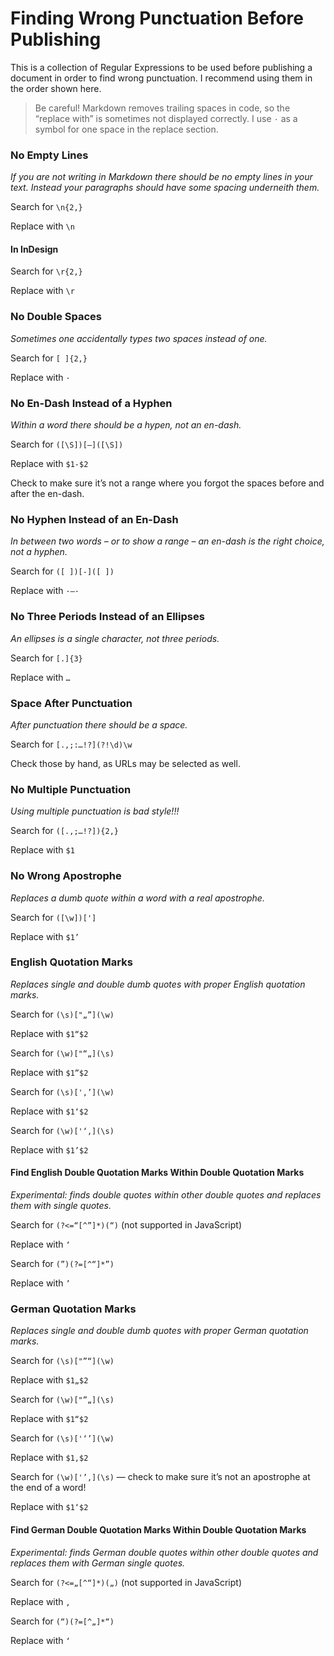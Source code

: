 # Finding Wrong Punctuation Before Publishing

This is a collection of Regular Expressions to be used before publishing a document in order to find wrong punctuation. I recommend using them in the order shown here.

> Be careful! Markdown removes trailing spaces in code, so the “replace with” is sometimes not displayed correctly. I use `·` as a symbol for one space in the replace section.

### No Empty Lines
*If you are not writing in Markdown there should be no empty lines in your text. Instead your paragraphs should have some spacing underneith them.*

Search for `\n{2,}`

Replace with `\n`

#### In InDesign

Search for `\r{2,}`

Replace with `\r`

### No Double Spaces
*Sometimes one accidentally types two spaces instead of one.*

Search for `[ ]{2,}`

Replace with `·`

### No En-Dash Instead of a Hyphen
*Within a word there should be a hypen, not an en-dash.*

Search for `([\S])[–]([\S])`

Replace with `$1-$2`

Check to make sure it’s not a range where you forgot the spaces before and after the en-dash.

### No Hyphen Instead of an En-Dash
*In between two words – or to show a range – an en-dash is the right choice, not a hyphen.*

Search for `([ ])[-]([ ])`

Replace with `·–·`

### No Three Periods Instead of an Ellipses
*An ellipses is a single character, not three periods.*

Search for `[.]{3}`

Replace with `…`

### Space After Punctuation
*After punctuation there should be a space.*

Search for `[.,;:…!?](?!\d)\w`

Check those by hand, as URLs may be selected as well.

### No Multiple Punctuation
*Using multiple punctuation is bad style!!!*

Search for `([.,;…!?]){2,}`

Replace with `$1`

### No Wrong Apostrophe
*Replaces a dumb quote within a word with a real apostrophe.*

Search for `([\w])[']`

Replace with `$1’`

### English Quotation Marks
*Replaces single and double dumb quotes with proper English quotation marks.*

Search for `(\s)["„”](\w)`

Replace with `$1“$2`

Search for `(\w)["“„](\s)`

Replace with `$1”$2`

Search for `(\s)['‚’](\w)`

Replace with `$1‘$2`

Search for `(\w)['‘‚](\s)`

Replace with `$1’$2`

#### Find English Double Quotation Marks Within Double Quotation Marks
*Experimental: finds double quotes within other double quotes and replaces them with single quotes.*

Search for `(?<=“[^”]*)(“)` (not supported in JavaScript)

Replace with `‘`

Search for `(”)(?=[^“]*”)`

Replace with `’`

### German Quotation Marks
*Replaces single and double dumb quotes with proper German quotation marks.*

Search for `(\s)["”“](\w)`

Replace with `$1„$2`

Search for `(\w)["”„](\s)`

Replace with `$1“$2`

Search for `(\s)['‘’](\w)`

Replace with `$1‚$2`

Search for `(\w)['’‚](\s)` — check to make sure it’s not an apostrophe at the end of a word!

Replace with `$1‘$2`

#### Find German Double Quotation Marks Within Double Quotation Marks
*Experimental: finds German double quotes within other double quotes and replaces them with German single quotes.*

Search for `(?<=„[^“]*)(„)` (not supported in JavaScript)

Replace with `‚`

Search for `(“)(?=[^„]*“)`

Replace with `‘`
